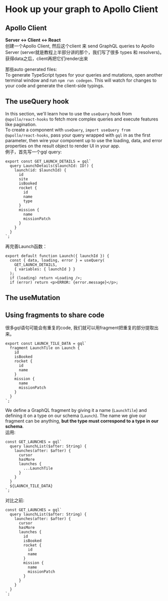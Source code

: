 # Hook up your graph to Apollo Client

## Apollo Client

**Server <-> Client <-> React**   
创建一个Apollo Client, 然后这个client 来 send GraphQL queries to Apollo Server (server就是教程上半部分讲的那个，我们写了很多 types 和 resolvers)。   
获得data之后，client再把它们render出来

那些auto generated files:   
To generate TypeScript types for your queries and mutations, open another terminal window and run `npm run codegen`. This will watch for changes to your code and generate the client-side typings.

## The useQuery hook

In this section, we'll learn how to use the `useQuery` hook from `@apollo/react-hooks` to fetch more complex queries and execute features like pagination.   
To create a component with `useQuery`, `import useQuery from @apollo/react-hooks`, pass your query wrapped with `gql` in as the first parameter, then wire your component up to use the loading, data, and error properties on the result object to render UI in your app.    
例子，首先写一个gql query:
```tsx
export const GET_LAUNCH_DETAILS = gql`
  query LaunchDetails($launchId: ID!) {
    launch(id: $launchId) {
      id
      site
      isBooked
      rocket {
        id
        name
        type
      }
      mission {
        name
        missionPatch
      }
    }
  }
`;
```
再完善Launch函数：   
```tsx
export default function Launch({ launchId }) {
  const { data, loading, error } = useQuery(
    GET_LAUNCH_DETAILS,
    { variables: { launchId } }
  );
  if (loading) return <Loading />;
  if (error) return <p>ERROR: {error.message}</p>;
```
## The useMutation 

## Using fragments to share code
很多gql语句可能会有重复的code, 我们就可以用fragment把重复的部分提取出来。
```tsx
export const LAUNCH_TILE_DATA = gql`
  fragment LaunchTile on Launch {
    id
    isBooked
    rocket {
      id
      name
    }
    mission {
      name
      missionPatch
    }
  }
`;
```
We define a GraphQL fragment by giving it a name (`LaunchTile`) and defining it on a type on our schema (`Launch`). The name we give our fragment can be anything, **but the type must correspond to a type in our schema**.   
运用:   
```tsx
const GET_LAUNCHES = gql`
  query launchList($after: String) {
    launches(after: $after) {
      cursor
      hasMore
      launches {
        ...LaunchTile
      }
    }
  }
  ${LAUNCH_TILE_DATA}
`;
```
对比之前:
```tsx
const GET_LAUNCHES = gql`
  query launchList($after: String) {
    launches(after: $after) {
      cursor
      hasMore
      launches {
        id
        isBooked
        rocket {
          id
          name
        }
        mission {
          name
          missionPatch
        }
      }
    }
  }
`;
```
